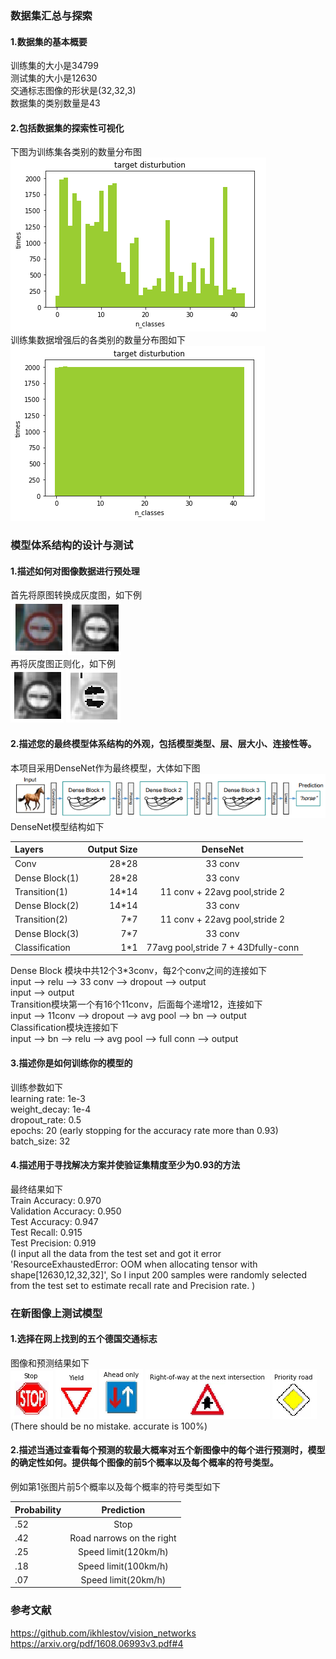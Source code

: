 ### 数据集汇总与探索
#### 1.数据集的基本概要
训练集的大小是34799  
测试集的大小是12630  
交通标志图像的形状是(32,32,3)  
数据集的类别数量是43
#### 2.包括数据集的探索性可视化
下图为训练集各类别的数量分布图
![avatar](img1.png)  
训练集数据增强后的各类别的数量分布图如下
![avatar](img2.png)
### 模型体系结构的设计与测试
#### 1.描述如何对图像数据进行预处理
首先将原图转换成灰度图，如下例  
![avatar](img3.png)
![avatar](img4.png)  
再将灰度图正则化，如下例  
![avatar](img4.png)
![avatar](img5.png)
#### 2.描述您的最终模型体系结构的外观，包括模型类型、层、层大小、连接性等。
本项目采用DenseNet作为最终模型，大体如下图
![avatar](img6.png)
DenseNet模型结构如下

| Layers   | Output Size  | DenseNet  |
| :------- | -----------: | :-------: |
|Conv      |   28*28      | 33 conv  |
|Dense Block(1) | 28*28 | 33 conv  |
|Transition(1) | 14*14 | 11 conv + 22avg pool,stride 2|
|Dense Block(2) | 14*14 | 33 conv  |
|Transition(2) | 7*7 | 11 conv + 22avg pool,stride 2|
|Dense Block(3) | 7*7 | 33 conv  |
|Classification | 1*1 | 77avg pool,stride 7 + 43Dfully-conn |
Dense Block 模块中共12个3*3conv，每2个conv之间的连接如下  
input --> relu --> 33 conv --> dropout --> output  
input --> output  
Transition模块第一个有16个11conv，后面每个递增12，连接如下  
input --> 11conv --> dropout --> avg pool --> bn --> output  
Classification模块连接如下  
input --> bn --> relu --> avg pool --> full conn --> output
#### 3.描述你是如何训练你的模型的
训练参数如下  
learning rate: 1e-3  
weight_decay: 1e-4  
dropout_rate: 0.5  
epochs: 20 (early stopping for the accuracy rate more than 0.93)  
batch_size: 32
#### 4.描述用于寻找解决方案并使验证集精度至少为0.93的方法
最终结果如下  
Train Accuracy: 0.970  
Validation Accuracy: 0.950  
Test Accuracy: 0.947  
Test Recall: 0.915  
Test Precision: 0.919  
(I input all the data from the test set and got it error   'ResourceExhaustedError: OOM when allocating tensor with shape[12630,12,32,32]', So I input 200 samples were randomly selected from the test set to estimate recall rate and Precision rate.
)
### 在新图像上测试模型
#### 1.选择在网上找到的五个德国交通标志
图像和预测结果如下  
![avatar](img7.png)
![avatar](img8.png)
![avatar](img9.png)
![avatar](img10.png)
![avatar](img11.png)  
(There should be no mistake. accurate is 100%)
#### 2.描述当通过查看每个预测的软最大概率对五个新图像中的每个进行预测时，模型的确定性如何。提供每个图像的前5个概率以及每个概率的符号类型。
例如第1张图片前5个概率以及每个概率的符号类型如下

| Probability   | Prediction  |
| :------- | :-----------: |
|.52 | Stop |
|.42 | Road narrows on the right |
|.25 | Speed limit(120km/h) |
|.18 | Speed limit(100km/h) |
|.07 | Speed limit(20km/h) |
### 参考文献
https://github.com/ikhlestov/vision_networks  
https://arxiv.org/pdf/1608.06993v3.pdf#4
